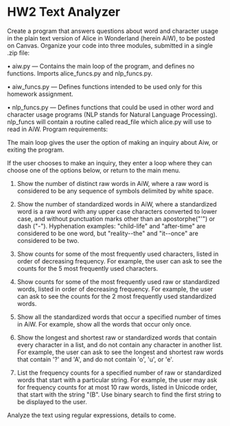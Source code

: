# HW2 Text Analyzer

Create a program that answers questions about word and character usage in the plain text version of Alice in Wonderland (herein AiW), to be posted on Canvas. Organize your code into three modules, submitted in a single .zip file:

• aiw.py — Contains the main loop of the program, and defines no functions. Imports alice_funcs.py and nlp_funcs.py.

• aiw_funcs.py — Defines functions intended to be used only for this homework assignment.

• nlp_funcs.py — Defines functions that could be used in other word and character usage programs (NLP stands for Natural Language Processing). nlp_funcs will contain a routine called read_file which alice.py will use to read in AiW.
Program requirements:

The main loop gives the user the option of making an inquiry about Aiw, or exiting the program.

If the user chooses to make an inquiry, they enter a loop where they can choose one of the options below, or return to the main menu.

1. Show the number of distinct raw words in AiW, where a raw word is considered to be any sequence of symbols delimited by white space.

2. Show the number of standardized words in AiW, where a standardized word is a raw word with any upper case characters converted to lower case, and without punctuation marks other than an apostorphe("'") or dash ("-"). Hyphenation examples: "child-life" and "after-time" are considered to be one word, but "reality--the" and "it--once" are considered to be two.

3. Show counts for some of the most frequently used characters, listed in order of decreasing frequency. For example, the user can ask to see the counts for the 5 most frequently used characters.

4. Show counts for some of the most frequently used raw or standardized words, listed in order of decreasing frequency. For example, the user can ask to see the counts for the 2 most frequently used standardized words.

5. Show all the standardized words that occur a specified number of times in AiW. For example, show all the words that occur only once.

6. Show the longest and shortest raw or standardized words that contain every character in a list, and do not contain any character in another list. For example, the user can ask to see the longest and shortest raw words that contain '?' and 'A', and do not contain 'o', 'u', or 'e'.

7. List the frequency counts for a specified number of raw or standardized words that start with a particular string. For example, the user may ask for frequency counts for at most 10 raw words, listed in Unicode order, that start with the string "(B". Use binary search to find the first string to be displayed to the user.

Analyze the text using regular expressions, details to come.
